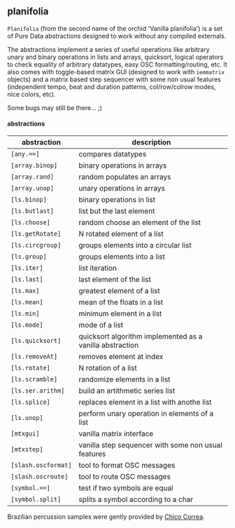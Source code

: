 ## planifolia

`Planifolia` (from the second name of the orchid 'Vanilla planifolia') is a set of Pure Data abstractions designed to work without any compiled externals.

The abstractions implement a series of useful operations like arbitrary unary and binary operations in lists and arrays, quicksort, logical operators to check equality of arbitrary datatypes, easy OSC formatting/routing, etc. It also comes with toggle-based matrix GUI (designed to work with `iemmatrix` objects) and a matrix based step sequencer with some non usual features (independent tempo, beat and duration patterns, col/row/colrow modes, nice colors, etc).

Some bugs may still be there... ;)

#### abstractions

| abstraction | description |
| ----------- | ----------- |
| `[any.==]`  | compares datatypes |
| `[array.binop]` | binary operations in arrays |
| `[array.rand]` | random populates an arrays |
| `[array.unop]` | unary operations in arrays |
| `[ls.binop]` |  binary operations in list |
| `[ls.butlast]` | list but the last element |
| `[ls.choose]` | random choose an element of the list |
| `[ls.getRotate]` |  N rotated element of a list |
  `[ls.circgroup]` |  groups elements into a circular list || 
  `[ls.group]` |  groups elements into a list |
| `[ls.iter]` | list iteration |
| `[ls.last]` | last element of the list |
| `[ls.max]` |  greatest element of a list |
| `[ls.mean]` | mean of the floats in a list |
| `[ls.min]` |  minimum element in a list |
| `[ls.mode]` | mode of a list |
| `[ls.quicksort]` |  quicksort algorithm implemented as a vanilla abstraction |
| `[ls.removeAt]` | removes element at index |
| `[ls.rotate]` | N rotation of a list |
| `[ls.scramble]` | randomize elements in a list |
| `[ls.ser.arithm]` | build an artithmetic series list |
| `[ls.splice]` | replaces element in a list with anothe list |
| `[ls.unop]` | perform unary operation in elements of a list |
| `[mtxgui]` |  vanilla matrix interface |
| `[mtxstep]` | vanilla step sequencer with some non usual features |
| `[slash.oscformat]` | tool to format OSC messages |
| `[slash.oscroute]` |  tool to route OSC messages |
| `[symbol.==]` | test if two symbols are equal |
| `[symbol.split]` | splits a symbol according to a char |


Brazilian percussion samples were gently provided by [Chico Correa](https://www.youtube.com/c/ChicoCorrea).
